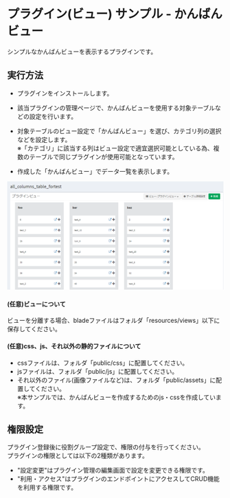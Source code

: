 # プラグイン(ビュー) サンプル - かんばんビュー
シンプルなかんばんビューを表示するプラグインです。
   
## 実行方法
- プラグインをインストールします。

- 該当プラグインの管理ページで、かんばんビューを使用する対象テーブルなどの設定を行います。

- 対象テーブルのビュー設定で「かんばんビュー」を選び、カテゴリ列の選択などを設定します。  
※「カテゴリ」に該当する列はビュー設定で適宜選択可能としている為、複数のテーブルで同じプラグインが使用可能となっています。

- 作成した「かんばんビュー」でデータ一覧を表示します。

![ビュー実装例](plugin_view1.png)   

#### (任意)ビューについて
ビューを分離する場合、bladeファイルはフォルダ「resources/views」以下に保存してください。  

#### (任意)css、js、それ以外の静的ファイルについて
- cssファイルは、フォルダ「public/css」に配置してください。  
- jsファイルは、フォルダ「public/js」に配置してください。  
- それ以外のファイル(画像ファイルなど)は、フォルダ「public/assets」に配置してください。  
※本サンプルでは、かんばんビューを作成するためのjs・cssを作成しています。

## 権限設定
プラグイン登録後に役割グループ設定で、権限の付与を行ってください。  
プラグインの権限としては以下の2種類があります。  
- "設定変更"はプラグイン管理の編集画面で設定を変更できる権限です。  
- "利用・アクセス"はプラグインのエンドポイントにアクセスしてCRUD機能を利用する権限です。  
